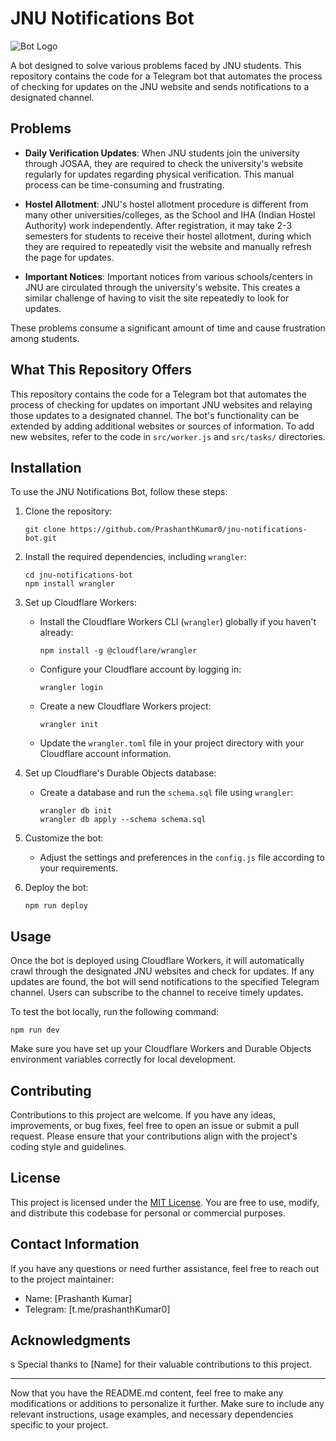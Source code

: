 # JNU Notifications Bot

![Bot Logo](path/to/logo.png) <!-- If you have a logo, add it here -->

A bot designed to solve various problems faced by JNU students. This repository contains the code for a Telegram bot that automates the process of checking for updates on the JNU website and sends notifications to a designated channel.

## Problems

- **Daily Verification Updates**: When JNU students join the university through JOSAA, they are required to check the university's website regularly for updates regarding physical verification. This manual process can be time-consuming and frustrating.

- **Hostel Allotment**: JNU's hostel allotment procedure is different from many other universities/colleges, as the School and IHA (Indian Hostel Authority) work independently. After registration, it may take 2-3 semesters for students to receive their hostel allotment, during which they are required to repeatedly visit the website and manually refresh the page for updates.

- **Important Notices**: Important notices from various schools/centers in JNU are circulated through the university's website. This creates a similar challenge of having to visit the site repeatedly to look for updates.

These problems consume a significant amount of time and cause frustration among students.

## What This Repository Offers

This repository contains the code for a Telegram bot that automates the process of checking for updates on important JNU websites and relaying those updates to a designated channel. The bot's functionality can be extended by adding additional websites or sources of information. To add new websites, refer to the code in `src/worker.js` and `src/tasks/` directories.

## Installation

To use the JNU Notifications Bot, follow these steps:

1. Clone the repository:

   ```shell
   git clone https://github.com/PrashanthKumar0/jnu-notifications-bot.git
   ```

2. Install the required dependencies, including `wrangler`:

   ```shell
   cd jnu-notifications-bot
   npm install wrangler
   ```

3. Set up Cloudflare Workers:

   - Install the Cloudflare Workers CLI (`wrangler`) globally if you haven't already:

     ```shell
     npm install -g @cloudflare/wrangler
     ```

   - Configure your Cloudflare account by logging in:

     ```shell
     wrangler login
     ```

   - Create a new Cloudflare Workers project:

     ```shell
     wrangler init
     ```

   - Update the `wrangler.toml` file in your project directory with your Cloudflare account information.

4. Set up Cloudflare's Durable Objects database:

   - Create a database and run the `schema.sql` file using `wrangler`:

     ```shell
     wrangler db init
     wrangler db apply --schema schema.sql
     ```

5. Customize the bot:

   - Adjust the settings and preferences in the `config.js` file according to your requirements.

6. Deploy the bot:

   ```shell
   npm run deploy
   ```

## Usage

Once the bot is deployed using Cloudflare Workers, it will automatically crawl through the designated JNU websites and check for updates. If any updates are found, the bot will send notifications to the specified Telegram channel. Users can subscribe to the channel to receive timely updates.

To test the bot locally, run the following command:

```shell
npm run dev
```

Make sure you have set up your Cloudflare Workers and Durable Objects environment variables correctly for local development.

## Contributing

Contributions to this project are welcome. If you have any ideas, improvements, or bug fixes, feel free to open an issue or submit a pull request. Please ensure that your contributions align with the project's coding style and guidelines.

## License

This project is licensed under the [MIT License](LICENSE). You are free to use, modify, and distribute this codebase for personal or commercial purposes.

## Contact Information

If you have any questions or need further assistance, feel free to reach out to the project maintainer:

- Name: [Prashanth Kumar]
- Telegram: [t.me/prashanthKumar0]

## Acknowledgments
s
Special thanks to [Name] for their valuable contributions to this project.

<!-- Add any additional acknowledgments or credits if necessary -->

---

Now that you have the README.md content, feel free to make any modifications or additions to personalize it further. Make sure to include any relevant instructions, usage examples, and necessary dependencies specific to your project.